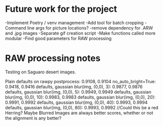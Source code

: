 # Future work for the project
-Implement Poetry / venv management
-Add tool for batch cropping
-Command line args for picture locations?
-remove dependency for .ARW and .jpg images
-Separate gif creation script
-Make functions called more modular
-Find good parameters for RAW processing

# RAW processing notes
Testing on Saguaro desert images.

Plain defaults on rawpy postprocess: 0.9108, 0.9104
no_auto_bright=True: 0.9418, 0.9416
defaults, gaussian blur(img, (0,0), 3): 0.9877, 0.9876
defaults, gaussian blur(img, (0,0), 5): 0.9949, 0.9949
defaults, gaussian blur(img, (0,0), 10): 0.9983, 0.9983
defaults, gaussian blur(img, (0,0), 20): 0.9991, 0.9992
defaults, gaussian blur(img, (0,0), 40): 0.9993, 0.9994
defaults, gaussian blur(img, (0,0), 80): 0.9993, 0.9992
//Could this be a red Herring? Maybe Blurred Images are always better scores, whether or not the alignment is any better?


